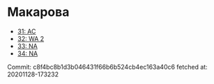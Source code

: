# Макарова
- [31: AC](31.md)
- [32: WA 2](32.md)
- [33: NA](33.md)
- [34: NA](34.md)

Commit: c8f4bc8b1d3b046431f66b6b524cb4ec163a40c6
 fetched at: 20201128-173232
